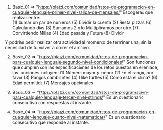 1) Basic_01  => "https://platzi.com/comunidad/retos-de-programacion-en-cualquier-lenguaje-primer-nivel-salida-de-mensajes/"
Escogeras que realizar entre:    
    (1) Sumar un par de numeros                           (5) Dividir la cuenta
    (2) Resta pizzas                                      (6) Calculando días
    (3) Sumamos 2 y lo Multiplicamos por otro             (7) Convirtiendo Millas
    (4) Edad pasada y Futura                              (8) Dividir

 Y podrias pedir realizar otra actividad al momento de terminar una, sin la necesidad de tu volver a correr el archivo.

2) Basic_02  => "https://platzi.com/comunidad/retos-de-programacion-para-cualquier-lenguaje-segundo-nivel-condicionales/"
Son funciones que cumplen con las especificaciones de los retos puestos en el enlace, las funciones incluyen:
    (1) Número mayor y menor
    (2) En el rango, por favor
    (3) Rangos cambiantes
    (4) I like turtles
    (5) Cómo está el clima?
    (6) Edad permitida
    (7) Mensajes opcionales

3) Basic_03  => "https://platzi.com/comunidad/retos-de-programacion-para-cualquier-lenguaje-tercer-nivel-strings/"
Es un cuestionario consecutivo con respuestas al instante.

4) Basic_04  => "https://platzi.com/comunidad/retos-de-programacion-en-cualquier-lenguaje-cuarto-nivel-matematicas/"
Es un cuestionario consecutivo que responde al instante.

